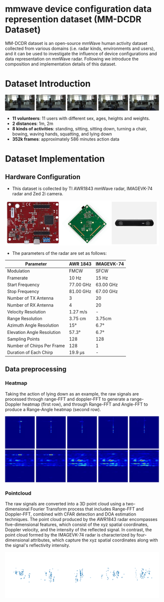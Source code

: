 # mmwave device configuration data represention dataset (MM-DCDR Dataset)

MM-DCDR dataset is an open-source mmWave human activity dataset collected from various domains (i.e. radar kinds, environments and users), and it can be used to investigate the influence of device configurations and data
representation on mmWave radar. Following we introduce the composition and implementation details of this dataset.

# Dataset Introduction

![Action of Liedownup](/liedown_camera.jpg)

- **11 volunteers**: 11 users with different sex, ages, heights and weights.
- **2 distances**: 1m, 2m
- **8 kinds of activities**: standing, sitting, sitting down, turning a chair, bowing, waving hands, squatting, and lying down
- **352k frames**: approximately 586 minutes action data


# Dataset Implementation

## Hardware Configuration

- This dataset is collected by TI AWR1843 mmWave radar, IMAGEVK-74 radar and Zed 2i camera.

![Devices](/devices.jpg)

- The parameters of the radar are set as follows:

| Parameter | AWR 1843 | IMAGEVK-74 |
|----------|----------|----------|
| Modulation | FMCW |SFCW |
| Framerate | 10 Hz | 15 Hz |
| Start Frequency | 77.00 GHz | 63.00 GHz |
| Stop Frequency | 81.00 GHz | 67.00 GHz |
| Number of TX Antenna | 3 | 20 |
| Number of RX Antenna | 4 | 20 |
| Velocity Resolution | 1.27 m/s | - |
| Range Resolution | 3.75 cm | 3.75cm |
| Azimuth Angle Resolution | 15° | 6.7° |
| Elevation Angle Resolution | 57.3° | 6.7° |
| Sampling Points | 128 | 128 |
| Number of Chirps Per Frame | 128 | 1 |
| Duration of Each Chirp | 19.9 μs | - |

## Data preprocessing

### Heatmap

Taking the action of lying down as an example, the raw signals are processed through range-FFT and doppler-FFT to generate a range-Doppler heatmap (first row), and through Range-FFT and Angle-FFT to produce a Range-Angle heatmap (second row).

![rdfft_heatmap](/rdfft_heatmap.jpg)
![rafft_heatmap](/rafft_heatmap.jpg)

### Pointcloud
The raw signals are converted into a 3D point cloud using a two-dimensional Fourier Transform process that includes Range-FFT and Doppler-FFT, combined with CFAR detection and DOA estimation techniques. The point cloud produced by the AWR1843 radar encompasses five-dimensional features, which consist of the xyz spatial coordinates, Doppler velocity, and the intensity of the reflected signal. In contrast, the point cloud formed by the IMAGEVK-74 radar is characterized by four-dimensional attributes, which capture the xyz spatial coordinates along with the signal's reflectivity intensity.

![pcd sequence](/lie_visualization_pcd.svg)
